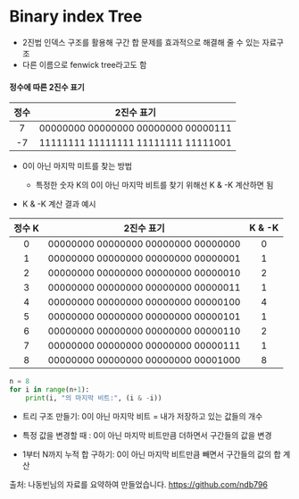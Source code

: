 

# Binary index Tree

- 2진법 인덱스 구조를 활용해 구간 합 문제를 효과적으로 해결해 줄 수 있는 자료구조
- 다른 이름으로 fenwick tree라고도 함

#### 정수에 따른 2진수 표기

| 정수 |             2진수 표기              |
| :--: | :---------------------------------: |
|  7   | 00000000 00000000 00000000 00000111 |
|  -7  | 11111111 11111111 11111111 11111001 |

- 0이 아닌 마지막 미트를 찾는 방법

  - 특정한 숫자 K의 0이 아닌 마지막 비트를 찾기 위해선 K & -K 계산하면 됨

  

- K & -K 계산 결과 예시

| 정수 K |             2진수 표기              | K & -K |
| :----: | :---------------------------------: | :----: |
|   0    | 00000000 00000000 00000000 00000000 |   0    |
|   1    | 00000000 00000000 00000000 00000001 |   1    |
|   2    | 00000000 00000000 00000000 00000010 |   2    |
|   3    | 00000000 00000000 00000000 00000011 |   1    |
|   4    | 00000000 00000000 00000000 00000100 |   4    |
|   5    | 00000000 00000000 00000000 00000101 |   1    |
|   6    | 00000000 00000000 00000000 00000110 |   2    |
|   7    | 00000000 00000000 00000000 00000111 |   1    |
|   8    | 00000000 00000000 00000000 00001000 |   8    |

```python
n = 8
for i in range(n+1):
    print(i, "의 마지막 비트:", (i & -i))
```

- 트리 구조 만들기: 0이 아닌 마지막 비트 = 내가 저장하고 있는 값들의 개수

- 특정 값을 변경할 때 : 0이 아닌 마지막 비트만큼 더하면서 구간들의 값을 변경
- 1부터 N까지 누적 합 구하기: 0이 아닌 마지막 비트만큼 빼면서 구간들의 값의 합 계산







출처: 나동빈님의 자료를 요약하여 만들었습니다. https://github.com/ndb796